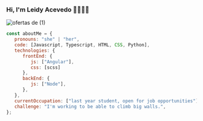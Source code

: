 ### Hi, I'm Leidy Acevedo 👋🙌👩‍💻

![ofertas de (1)](https://user-images.githubusercontent.com/55810409/143298576-a1af1383-0454-49cd-badf-8dbfeec5d074.png)

```javascript
const aboutMe = {
   pronouns: "she" | "her",
   code: [Javascript, Typescript, HTML, CSS, Python],
   technologies: {
      frontEnd: {
         js: ["Angular"],
         css: [scss]
      },
      backEnd: {         
         js: ["Node"],
      },      
   },
   currentOccupation: ["last year student, open for job opportunities"],
   challenge: "I'm working to be able to climb big walls.",
};
```

<!--
**leidyaJ/leidyAJ** is a ✨ _special_ ✨ repository because its `README.md` (this file) appears on your GitHub profile.

Here are some ideas to get you started:

- 🔭 I’m currently working on ...
- 🌱 I’m currently learning ...
- 👯 I’m looking to collaborate on ...
- 🤔 I’m looking for help with ...
- 💬 Ask me about ...
- 📫 How to reach me: ...
- 😄 Pronouns: ...
- ⚡ Fun fact: ...
-->

